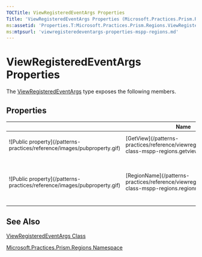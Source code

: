```yaml
---
TOCTitle: ViewRegisteredEventArgs Properties
Title: 'ViewRegisteredEventArgs Properties (Microsoft.Practices.Prism.Regions)'
ms:assetid: 'Properties.T:Microsoft.Practices.Prism.Regions.ViewRegisteredEventArgs'
ms:mtpsurl: 'viewregisteredeventargs-properties-mspp-regions.md'
---
```


# ViewRegisteredEventArgs Properties

The [ViewRegisteredEventArgs](/patterns-practices/reference/viewregisteredeventargs-class-mspp-regions) type exposes the following members.

## Properties

<table>
<thead>
<tr class="header">
<th> </th>
<th>Name</th>
<th>Description</th>
</tr>
</thead>
<tbody>
<tr class="odd">
<td>![Public property](/patterns-practices/reference/images/pubproperty.gif)</td>
<td>[GetView](/patterns-practices/reference/viewregisteredeventargs-class-mspp-regions.getview)</td>
<td><div class="summary">
Gets the content which was registered.
</div></td>
</tr>
<tr class="even">
<td>![Public property](/patterns-practices/reference/images/pubproperty.gif)</td>
<td>[RegionName](/patterns-practices/reference/viewregisteredeventargs-class-mspp-regions.regionname)</td>
<td><div class="summary">
Gets the region name to which the content was registered.
</div></td>
</tr>
</tbody>
</table>

## See Also

[ViewRegisteredEventArgs Class](/patterns-practices/reference/viewregisteredeventargs-class-mspp-regions)

[Microsoft.Practices.Prism.Regions Namespace](/patterns-practices/reference/mspp-regions-namespace)